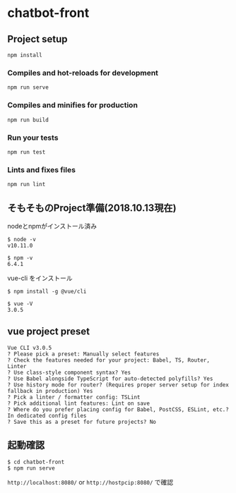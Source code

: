 # chatbot-front

## Project setup
```
npm install
```

### Compiles and hot-reloads for development
```
npm run serve
```

### Compiles and minifies for production
```
npm run build
```

### Run your tests
```
npm run test
```

### Lints and fixes files
```
npm run lint
```


## そもそものProject準備(2018.10.13現在)
nodeとnpmがインストール済み

```
$ node -v
v10.11.0

$ npm -v
6.4.1
```

vue-cli をインストール
```
$ npm install -g @vue/cli

$ vue -V
3.0.5
```
## vue project preset
```
Vue CLI v3.0.5
? Please pick a preset: Manually select features
? Check the features needed for your project: Babel, TS, Router, Linter
? Use class-style component syntax? Yes
? Use Babel alongside TypeScript for auto-detected polyfills? Yes
? Use history mode for router? (Requires proper server setup for index fallback in production) Yes
? Pick a linter / formatter config: TSLint
? Pick additional lint features: Lint on save
? Where do you prefer placing config for Babel, PostCSS, ESLint, etc.? In dedicated config files
? Save this as a preset for future projects? No
```

## 起動確認
```
$ cd chatbot-front
$ npm run serve
```
`http://localhost:8080/` or `http://hostpcip:8080/`
で確認
